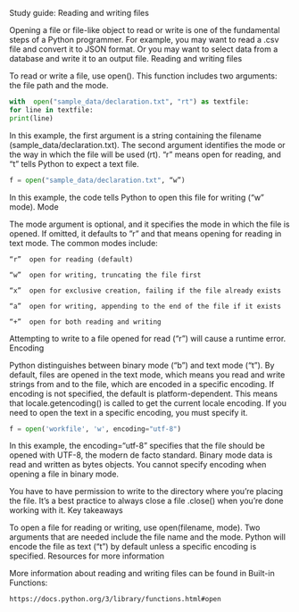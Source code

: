 
Study guide: Reading and writing files

Opening a file or file-like object to read or write is one of the fundamental steps of a Python programmer. For example, you may want to read a .csv file and convert it to JSON format. Or you may want to select data from a database and write it to an output file.
Reading and writing files

To read or write a file, use open(). This function includes two arguments: the file path and the mode.

```Python
with  open("sample_data/declaration.txt", "rt") as textfile:
for line in textfile:
print(line)
```

In this example, the first argument is a string containing the filename (sample_data/declaration.txt). The second argument identifies the mode or the way in which the file will be used (rt). “r” means open for reading, and “t” tells Python to expect a text file.

```Python
f = open("sample_data/declaration.txt", “w”)
```

In this example, the code tells Python to open this file for writing (“w” mode). 
Mode

The mode argument is optional, and it specifies the mode in which the file is opened. If omitted, it defaults to ”r” and that means opening for reading in text mode. The common modes include:

    “r”  open for reading (default)

    “w”  open for writing, truncating the file first

    “x”  open for exclusive creation, failing if the file already exists

    “a”  open for writing, appending to the end of the file if it exists

    “+”  open for both reading and writing

Attempting to write to a file opened for read (“r”) will cause a runtime error.
Encoding

Python distinguishes between binary mode (“b”) and text mode (“t”). By default, files are opened in the text mode, which means you read and write strings from and to the file, which are encoded in a specific encoding. If encoding is not specified, the default is platform-dependent. This means that locale.getencoding() is called to get the current locale encoding. If you need to open the text in a specific encoding, you must specify it.

```Python
f = open('workfile', 'w', encoding="utf-8")
```

In this example, the encoding=“utf-8” specifies that the file should be opened with UTF-8, the modern de facto standard. Binary mode data is read and written as bytes objects. You cannot specify encoding when opening a file in binary mode.

You have to have permission to write to the directory where you’re placing the file. It’s a best practice to always close a file .close() when you’re done working with it.
Key takeaways

To open a file for reading or writing, use open(filename, mode). Two arguments that are needed include the file name and the mode. Python will encode the file as text (“t”) by default unless a specific encoding is specified.
Resources for more information

More information about reading and writing files can be found in Built-in Functions:

    https://docs.python.org/3/library/functions.html#open